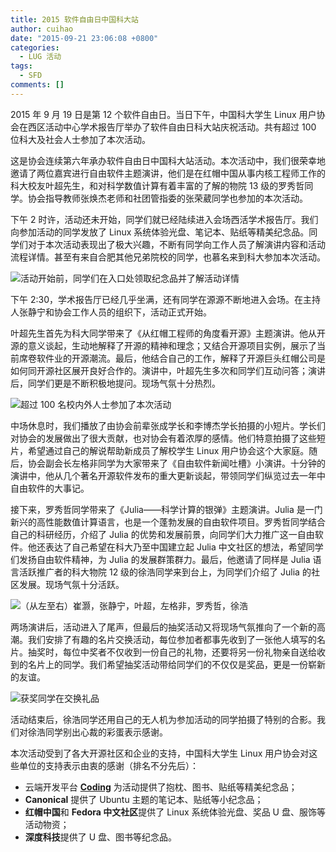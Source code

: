 ```yaml
---
title: 2015 软件自由日中国科大站
author: cuihao
date: "2015-09-21 23:06:08 +0800"
categories:
  - LUG 活动
tags:
  - SFD
comments: []
---
```


2015 年 9 月 19 日是第 12 个软件自由日。当日下午，中国科大学生 Linux 用户协会在西区活动中心学术报告厅举办了软件自由日科大站庆祝活动。共有超过 100 位科大及社会人士参加了本次活动。

这是协会连续第六年承办软件自由日中国科大站活动。本次活动中，我们很荣幸地邀请了两位嘉宾进行自由软件主题演讲，他们是在红帽中国从事内核工程师工作的科大校友叶超先生，和对科学数值计算有着丰富的了解的物院 13 级的罗秀哲同学。协会指导教师张焕杰老师和社团管指委的张荣葳同学也参加的本次活动。

下午 2 时许，活动还未开始，同学们就已经陆续进入会场西活学术报告厅。我们向参加活动的同学发放了 Linux 系统体验光盘、笔记本、贴纸等精美纪念品。同学们对于本次活动表现出了极大兴趣，不断有同学向工作人员了解演讲内容和活动流程详情。甚至有来自合肥其他兄弟院校的同学，也慕名来到科大参加本次活动。

![活动开始前，同学们在入口处领取纪念品并了解活动详情](https://ftp.lug.ustc.edu.cn/wp-content/uploads/2015/09/pic1.jpg)

下午 2:30，学术报告厅已经几乎坐满，还有同学在源源不断地进入会场。在主持人张静宁和协会工作人员的组织下，活动正式开始。

叶超先生首先为科大同学带来了《从红帽工程师的角度看开源》主题演讲。他从开源的意义谈起，生动地解释了开源的精神和理念；又结合开源项目实例，展示了当前席卷软件业的开源潮流。最后，他结合自己的工作，解释了开源巨头红帽公司是如何同开源社区展开良好合作的。演讲中，叶超先生多次和同学们互动问答；演讲后，同学们更是不断积极地提问。现场气氛十分热烈。

![超过 100 名校内外人士参加了本次活动](https://ftp.lug.ustc.edu.cn/wp-content/uploads/2015/09/pic2.jpg)

中场休息时，我们播放了由协会前辈张成学长和李博杰学长拍摄的小短片。学长们对协会的发展做出了很大贡献，也对协会有着浓厚的感情。他们特意拍摄了这些短片，希望通过自己的解说帮助新成员了解校学生 Linux 用户协会这个大家庭。随后，协会副会长左格非同学为大家带来了《自由软件新闻吐槽》小演讲。十分钟的演讲中，他从几个著名开源软件发布的重大更新谈起，带领同学们纵览过去一年中自由软件的大事记。

接下来，罗秀哲同学带来了《Julia——科学计算的银弹》主题演讲。Julia 是一门新兴的高性能数值计算语言，也是一个蓬勃发展的自由软件项目。罗秀哲同学结合自己的科研经历，介绍了 Julia 的优势和发展前景，向同学们大力推广这一自由软件。他还表达了自己希望在科大乃至中国建立起 Julia 中文社区的想法，希望同学们发扬自由软件精神，为 Julia 的发展群策群力。最后，他邀请了同样是 Julia 语言活跃推广者的科大物院 12 级的徐浩同学来到台上，为同学们介绍了 Julia 的社区发展。现场气氛十分活跃。

![（从左至右）崔灏，张静宁，叶超，左格非，罗秀哲，徐浩](https://ftp.lug.ustc.edu.cn/wp-content/uploads/2015/09/big.jpg)

两场演讲后，活动进入了尾声，但最后的抽奖活动又将现场气氛推向了一个新的高潮。我们安排了有趣的名片交换活动，每位参加者都事先收到了一张他人填写的名片。抽奖时，每位中奖者不仅收到一份自己的礼物，还要将另一份礼物亲自送给收到的名片上的同学。我们希望抽奖活动带给同学们的不仅仅是奖品，更是一份崭新的友谊。

![获奖同学在交换礼品](https://ftp.lug.ustc.edu.cn/wp-content/uploads/2015/09/pic4.jpg)

活动结束后，徐浩同学还用自己的无人机为参加活动的同学拍摄了特别的合影。我们对徐浩同学别出心裁的彩蛋表示感谢。

本次活动受到了各大开源社区和企业的支持，中国科大学生 Linux 用户协会对这些单位的支持表示由衷的感谢（排名不分先后）：

- 云端开发平台 [**Coding**](http://coding.net/) 为活动提供了抱枕、图书、贴纸等精美纪念品；
- **Canonical** 提供了 Ubuntu 主题的笔记本、贴纸等小纪念品；
- **红帽中国**和 **Fedora 中文社区**提供了 Linux 系统体验光盘、奖品 U 盘、服饰等活动物资；
- **深度科技**提供了 U 盘、图书等纪念品。
